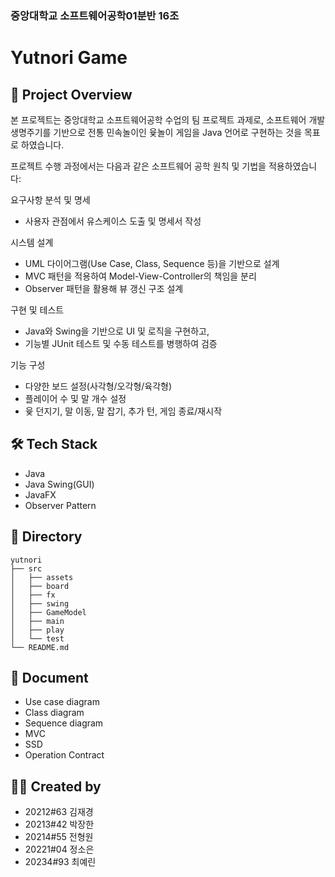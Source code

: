 ### 중앙대학교 소프트웨어공학01분반 16조

# Yutnori Game
## 📌 Project Overview
본 프로젝트는 중앙대학교 소프트웨어공학 수업의 팀 프로젝트 과제로,
소프트웨어 개발 생명주기를 기반으로 전통 민속놀이인 윷놀이 게임을 Java 언어로 구현하는 것을 목표로 하였습니다.

프로젝트 수행 과정에서는 다음과 같은 소프트웨어 공학 원칙 및 기법을 적용하였습니다:

요구사항 분석 및 명세
- 사용자 관점에서 유스케이스 도출 및 명세서 작성

시스템 설계
- UML 다이어그램(Use Case, Class, Sequence 등)을 기반으로 설계
- MVC 패턴을 적용하여 Model-View-Controller의 책임을 분리
- Observer 패턴을 활용해 뷰 갱신 구조 설계

구현 및 테스트
- Java와 Swing을 기반으로 UI 및 로직을 구현하고,
- 기능별 JUnit 테스트 및 수동 테스트를 병행하여 검증

기능 구성
- 다양한 보드 설정(사각형/오각형/육각형)
- 플레이어 수 및 말 개수 설정
- 윷 던지기, 말 이동, 말 잡기, 추가 턴, 게임 종료/재시작
  
## 🛠 Tech Stack
- Java
- Java Swing(GUI)
- JavaFX
- Observer Pattern

## 📁 Directory
```
yutnori
├── src
│   ├── assets
│   ├── board
│   ├── fx
│   ├── swing
│   ├── GameModel
│   ├── main
│   ├── play
│   └── test
└── README.md
```
## 📝 Document
- Use case diagram
- Class diagram
- Sequence diagram
- MVC
- SSD
- Operation Contract

## 🙋‍♂️ Created by
- 20212#63 김재경
- 20213#42 박장한
- 20214#55 전형원
- 20221#04 정소은
- 20234#93 최예린

